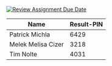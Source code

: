 [![Review Assignment Due Date](https://classroom.github.com/assets/deadline-readme-button-24ddc0f5d75046c5622901739e7c5dd533143b0c8e959d652212380cedb1ea36.svg)](https://classroom.github.com/a/IuYHBysz)

|Name|Result-PIN|
|----|----------|
|Patrick Michla|6429|
|Melek Melisa Cizer|3218|
|Tim Nolte|4031|
